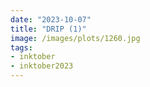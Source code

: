 ```yaml
---
date: "2023-10-07"
title: "DRIP (1)"
image: /images/plots/1260.jpg
tags: 
- inktober
- inktober2023
---
```


